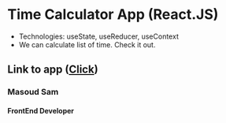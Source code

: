 # Time Calculator App (React.JS)
- Technologies: useState, useReducer, useContext
- We can calculate list of time. Check it out.
## Link to app ([Click](https://prismatic-dasik-497077.netlify.app/))

### Masoud Sam
#### FrontEnd Developer